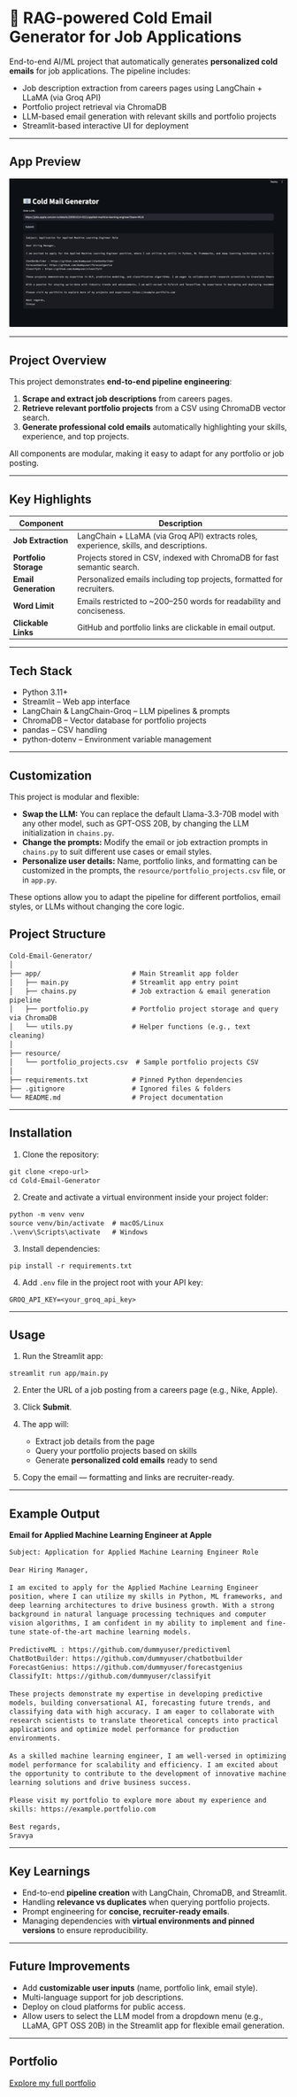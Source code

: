 # 📧 RAG-powered Cold Email Generator for Job Applications

End-to-end AI/ML project that automatically generates **personalized cold emails** for job applications. The pipeline includes:

- Job description extraction from careers pages using LangChain + LLaMA (via Groq API)
- Portfolio project retrieval via ChromaDB
- LLM-based email generation with relevant skills and portfolio projects
- Streamlit-based interactive UI for deployment

---

## App Preview

![Streamlit App Screenshot](images/email_generator.png)

---

## Project Overview

This project demonstrates **end-to-end pipeline engineering**:

1. **Scrape and extract job descriptions** from careers pages.
2. **Retrieve relevant portfolio projects** from a CSV using ChromaDB vector search.
3. **Generate professional cold emails** automatically highlighting your skills, experience, and top projects.

All components are modular, making it easy to adapt for any portfolio or job posting.

---

## Key Highlights

| Component                   | Description                                                                             |
| --------------------------- | --------------------------------------------------------------------------------------- |
| **Job Extraction**          | LangChain + LLaMA (via Groq API) extracts roles, experience, skills, and descriptions.  |
| **Portfolio Storage**       | Projects stored in CSV, indexed with ChromaDB for fast semantic search.                 |
| **Email Generation**        | Personalized emails including top projects, formatted for recruiters.                   |
| **Word Limit**              | Emails restricted to ~200–250 words for readability and conciseness.                    |
| **Clickable Links**         | GitHub and portfolio links are clickable in email output.                               |

---

## Tech Stack

- Python 3.11+  
- Streamlit – Web app interface  
- LangChain & LangChain-Groq – LLM pipelines & prompts  
- ChromaDB – Vector database for portfolio projects  
- pandas – CSV handling  
- python-dotenv – Environment variable management  

---

## Customization

This project is modular and flexible:

- **Swap the LLM:** You can replace the default Llama-3.3-70B model with any other model, such as GPT-OSS 20B, by changing the LLM initialization in `chains.py`.  
- **Change the prompts:** Modify the email or job extraction prompts in `chains.py` to suit different use cases or email styles.  
- **Personalize user details:** Name, portfolio links, and formatting can be customized in the prompts, the `resource/portfolio_projects.csv` file, or in `app.py`.

These options allow you to adapt the pipeline for different portfolios, email styles, or LLMs without changing the core logic.


## Project Structure

```
Cold-Email-Generator/
│
├── app/                       # Main Streamlit app folder
│   ├── main.py                # Streamlit app entry point
│   ├── chains.py              # Job extraction & email generation pipeline
│   ├── portfolio.py           # Portfolio project storage and query via ChromaDB
│   └── utils.py               # Helper functions (e.g., text cleaning)
│
├── resource/
│   └── portfolio_projects.csv  # Sample portfolio projects CSV
│
├── requirements.txt           # Pinned Python dependencies
├── .gitignore                 # Ignored files & folders
└── README.md                  # Project documentation

```

---

## Installation

1. Clone the repository:

```
git clone <repo-url>
cd Cold-Email-Generator
```

2. Create and activate a virtual environment inside your project folder:

```
python -m venv venv
source venv/bin/activate  # macOS/Linux
.\venv\Scripts\activate   # Windows
```

3. Install dependencies:

```
pip install -r requirements.txt
```

4. Add `.env` file in the project root with your API key:

```
GROQ_API_KEY=<your_groq_api_key>
```

---

## Usage

1. Run the Streamlit app:

```
streamlit run app/main.py
```

2. Enter the URL of a job posting from a careers page (e.g., Nike, Apple).  
3. Click **Submit**.  
4. The app will:  
   - Extract job details from the page  
   - Query your portfolio projects based on skills  
   - Generate **personalized cold emails** ready to send  

5. Copy the email — formatting and links are recruiter-ready.

---

## Example Output

**Email for Applied Machine Learning Engineer at Apple**

```
Subject: Application for Applied Machine Learning Engineer Role

Dear Hiring Manager,

I am excited to apply for the Applied Machine Learning Engineer position, where I can utilize my skills in Python, ML frameworks, and deep learning architectures to drive business growth. With a strong background in natural language processing techniques and computer vision algorithms, I am confident in my ability to implement and fine-tune state-of-the-art machine learning models.

PredictiveML : https://github.com/dummyuser/predictiveml
ChatBotBuilder: https://github.com/dummyuser/chatbotbuilder
ForecastGenius: https://github.com/dummyuser/forecastgenius
ClassifyIt: https://github.com/dummyuser/classifyit

These projects demonstrate my expertise in developing predictive models, building conversational AI, forecasting future trends, and classifying data with high accuracy. I am eager to collaborate with research scientists to translate theoretical concepts into practical applications and optimize model performance for production environments.

As a skilled machine learning engineer, I am well-versed in optimizing model performance for scalability and efficiency. I am excited about the opportunity to contribute to the development of innovative machine learning solutions and drive business success.

Please visit my portfolio to explore more about my experience and skills: https://example.portfolio.com

Best regards,
Sravya
```

---

## Key Learnings

- End-to-end **pipeline creation** with LangChain, ChromaDB, and Streamlit.  
- Handling **relevance vs duplicates** when querying portfolio projects.  
- Prompt engineering for **concise, recruiter-ready emails**.  
- Managing dependencies with **virtual environments and pinned versions** to ensure reproducibility.  

---

## Future Improvements

- Add **customizable user inputs** (name, portfolio link, email style).  
- Multi-language support for job descriptions.  
- Deploy on cloud platforms for public access.  
- Allow users to select the LLM model from a dropdown menu (e.g., LLaMA, GPT OSS 20B) in the Streamlit app for flexible email generation.


---

## Portfolio

[Explore my full portfolio](https://www.datascienceportfol.io/SravyaTirumalasetty)
